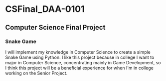 # CSFinal_DAA-0101
## Computer Science Final Project
### Snake Game
I will implement my knowledge in Computer Science to create a simple Snake Game using Python. I like this project because in college I want to major in Computer Science, concentrating mainly in Game Development, so I think this project will be a beneficial experience for when I'm in college working on the Senior Project.

